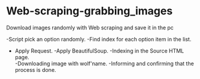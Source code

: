 # Web-scraping-grabbing_images
Download  images randomly with Web scraping and save it in the pc

-Script pick an option randomly.
-Find index for each option item in the list.
- Apply Request. 
-Apply BeautifulSoup. 
-Indexing in the Source HTML page.  
-Downloading image with wolf'name.
-Informing and confirming that the process is done.
